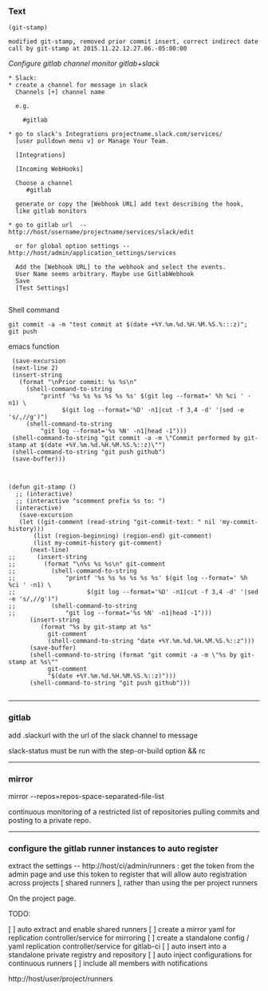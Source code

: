 ### Text
```
(git-stamp)

modified git-stamp, removed prior commit insert, correct indirect date call by git-stamp at 2015.11.22.12.27.06.-05:00:00

```


*Configure gitlab channel monitor gitlab+slack*
```
* Slack:
* create a channel for message in slack
  Channels [+] channel name

  e.g.

    #gitlab

* go to slack's Integrations projectname.slack.com/services/
  [user pulldown menu v] or Manage Your Team.

  [Integrations]

  [Incoming WebHooks]

  Choose a channel
     #gitlab 

  generate or copy the [Webhook URL] add text describing the hook,
  like gitlab monitors

* go to gitlab url  -- http://host/username/projectname/services/slack/edit

  or for global option settings -- http://host/admin/application_settings/services

  Add the [Webhook URL] to the webhook and select the events.
  User Name seems arbitrary. Maybe use GitlabWebhook
  Save
  [Test Settings]


```


Shell command
```
git commit -a -m "test commit at $(date +%Y.%m.%d.%H.%M.%S.%:::z)"; git push
```
emacs function
```
 (save-excursion
 (next-line 2)
 (insert-string 
   (format "\nPrior commit: %s %s\n"
     (shell-command-to-string
         "printf '%s %s %s %s %s %s' $(git log --format=' %h %ci ' -n1) \
               $(git log --format='%D' -n1|cut -f 3,4 -d' '|sed -e 's/,//g')")
     (shell-command-to-string
         "git log --format='%s %N' -n1|head -1")))
 (shell-command-to-string "git commit -a -m \"Commit performed by git-stamp at $(date +%Y.%m.%d.%H.%M.%S.%::z)\"")
 (shell-command-to-string "git push github")
 (save-buffer)))



(defun git-stamp ()
  ;; (interactive)
  ;; (interactive "scomment prefix %s to: ")
  (interactive)
   (save-excursion
   (let ((git-comment (read-string "git-commit-text: " nil 'my-commit-history)))
       (list (region-beginning) (region-end) git-comment)
       (list my-commit-history git-comment)
      (next-line)
;;      (insert-string 
;;        (format "\n%s %s %s\n" git-comment
;;          (shell-command-to-string
;;              "printf '%s %s %s %s %s %s' $(git log --format=' %h %ci ' -n1) \
;;                    $(git log --format='%D' -n1|cut -f 3,4 -d' '|sed -e 's/,//g')")
;;          (shell-command-to-string
;;              "git log --format='%s %N' -n1|head -1")))
      (insert-string 
         (format "%s by git-stamp at %s" 
           git-comment
           (shell-command-to-string "date +%Y.%m.%d.%H.%M.%S.%::z")))
      (save-buffer)
      (shell-command-to-string (format "git commit -a -m \"%s by git-stamp at %s\"" 
           git-comment
           "$(date +%Y.%m.%d.%H.%M.%S.%::z)")))
      (shell-command-to-string "git push github")))


```
---
### gitlab

add .slackurl with the url of the slack channel to message

slack-status must be run with the step-or-build option && rc

---
### mirror

mirror --repos=repos-space-separated-file-list

continuous monitoring of a restricted list of repositories pulling
commits and posting to a private repo.


---
### configure the gitlab runner instances to auto register

extract the settings -- http://host/ci/admin/runners : get the token
from the admin page and use this token to register that will allow
auto registration across projects [ shared runners ], rather than
using the per project runners

On the project page.


TODO:

[ ] auto extract and enable shared runners
[ ] create a mirror yaml for replication controller/service for mirroring
[ ] create a standalone config / yaml replication controller/service for gitlab-ci
[ ] auto insert into a standalone private registry and repository
[ ] auto inject configurations for continuous runners
[ ] include all members with notifications


http://host/user/project/runners



